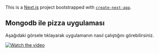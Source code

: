 This is a [Next.js](https://nextjs.org/) project bootstrapped with [`create-next-app`](https://github.com/vercel/next.js/tree/canary/packages/create-next-app).

## Mongodb ile pizza uygulaması

Aşağıdaki görsele tıklayarak uygulamanın nasıl çalıştığını görebilirsiniz.

[![Watch the video](https://i.hizliresim.com/mtdarvy.png)](https://youtu.be/pKsUcm52YTs)
